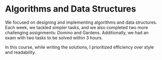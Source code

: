 # Algorithms and Data Structures

We focused on designing and implementing algorithms and data structures. Each week, we tackled simpler tasks, and we also completed two more challenging assignments: Domino and Gardens. Additionally, we had an exam with two tasks to be solved within 3 hours.

In this course, while writing the solutions, I prioritized efficiency over style and readability.
